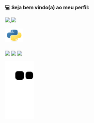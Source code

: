 ##
### 💻 Seja bem vindo(a) ao meu perfil:
<div align="left">
  <a href="https://github.com/yallerocha">
  <img width="48%" src="https://github-readme-stats.vercel.app/api?username=yallerocha&show_icons=true&theme=dark&include_all_commits=true&count_private=true"/>
  <img width="48%" src="https://github-readme-stats.vercel.app/api/top-langs/?username=yallerocha&layout=compact&langs_count=7&theme=dark&card_width=433"/>
</div>
<div style="display: inline_block"><br>
  <img align="center" alt="Rafa-Python" height="45" width="60" src="https://raw.githubusercontent.com/devicons/devicon/master/icons/python/python-original.svg">
 
  ##
 
<div>
  
  <a href="https://api.whatsapp.com/send?phone=5583981796615" target="_blank"><img src="https://img.shields.io/badge/WhatsApp-25D366?style=for-the-badge&logo=whatsapp&logoColor=white" target="_blank"></a>
  <a href="https://instagram.com/yallerocha" target="_blank"><img src="https://img.shields.io/badge/-Instagram-%23E4405F?style=for-the-badge&logo=instagram&logoColor=white" target="_blank"></a>
  <a href = "mailto:yalle.rocha2020@gmail.com"><img src="https://img.shields.io/badge/Gmail-D14836?style=for-the-badge&logo=gmail&logoColor=white" target="_blank"></a>
   
![Snake animation](https://github.com/yallerocha/yallerocha/blob/output/github-contribution-grid-snake.svg)
